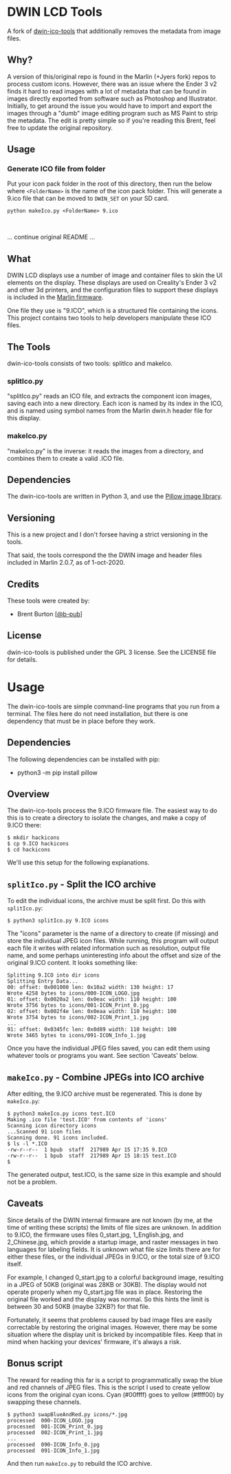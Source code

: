 # DWIN LCD Tools

A fork of [dwin-ico-tools](https://github.com/b-pub/dwin-ico-tools) that
additionally removes the metadata from image files.

## Why?

A version of this/original repo is found in the Marlin (+Jyers fork) repos to process custom icons. However, there was an issue where the Ender 3 v2 finds it hard to read images with a lot of metadata that can be found in images directly exported from software such as Photoshop and Illustrator.
Initially, to get around the issue you would have to import and export the images through a "dumb" image editing program such as MS Paint to strip the metadata. The edit is pretty simple so if you're reading this Brent, feel free to update the original repository.

## Usage

### Generate ICO file from folder

Put your icon pack folder in the root of this directory, then run the below where `<FolderName>` is the name of the icon pack folder. This will generate a 9.ico file that can be moved to `DWIN_SET` on your SD card.

```
python makeIco.py <FolderName> 9.ico
```

<br>

... continue original README ...

## What

DWIN LCD displays use a number of image and container files to
skin the UI elements on the display. These displays are used on
Creality's Ender 3 v2 and other 3d printers, and the
configuration files to support these displays is included in the
[Marlin firmware](https://github.com/MarlinFirmware/Marlin).

One file they use is "9.ICO", which is a structured file
containing the icons. This project contains two tools to help
developers manipulate these ICO files.

## The Tools

dwin-ico-tools consists of two tools: splitIco and makeIco.

### splitIco.py

"splitIco.py" reads an ICO file, and extracts the component icon
images, saving each into a new directory. Each icon is named by
its index in the ICO, and is named using symbol names from the
Marlin dwin.h header file for this display.

### makeIco.py

"makeIco.py" is the inverse: it reads the images from a
directory, and combines them to create a valid .ICO file.

## Dependencies

The dwin-ico-tools are written in Python 3, and use the
[Pillow image library](https://pillow.readthedocs.io/en/latest/index.html).

## Versioning

This is a new project and I don't forsee having a strict
versioning in the tools.

That said, the tools correspond the the DWIN image and
header files included in Marlin 2.0.7, as of 1-oct-2020.

## Credits

These tools were created by:

- Brent Burton [[@b-pub](https://github.com/b-pub)]

## License

dwin-ico-tools is published under the GPL 3 license. See
the LICENSE file for details.

# Usage

The dwin-ico-tools are simple command-line programs that
you run from a terminal. The files here do not need installation,
but there is one dependency that must be in place before they
work.

## Dependencies

The following dependencies can be installed with pip:

- python3 -m pip install pillow

## Overview

The dwin-ico-tools process the 9.ICO firmware file. The easiest
way to do this is to create a directory to isolate the changes,
and make a copy of 9.ICO there:

    $ mkdir hackicons
    $ cp 9.ICO hackicons
    $ cd hackicons

We'll use this setup for the following explanations.

## `splitIco.py` - Split the ICO archive

To edit the individual icons, the archive must be split first.
Do this with `splitIco.py`:

    $ python3 splitIco.py 9.ICO icons

The "icons" parameter is the name of a directory to create (if
missing) and store the individual JPEG icon files. While
running, this program will output each file it writes with
related information such as resolution, output file name, and
some perhaps uninteresting info about the offset and size of the
original 9.ICO content. It looks something like:

    Splitting 9.ICO into dir icons
    Splitting Entry Data...
    00: offset: 0x001000 len: 0x10a2 width: 130 height: 17
    Wrote 4258 bytes to icons/000-ICON_LOGO.jpg
    01: offset: 0x0020a2 len: 0x0eac width: 110 height: 100
    Wrote 3756 bytes to icons/001-ICON_Print_0.jpg
    02: offset: 0x002f4e len: 0x0eaa width: 110 height: 100
    Wrote 3754 bytes to icons/002-ICON_Print_1.jpg
    ...
    91: offset: 0x0345fc len: 0x0d89 width: 110 height: 100
    Wrote 3465 bytes to icons/091-ICON_Info_1.jpg

Once you have the individual JPEG files saved, you can edit
them using whatever tools or programs you want. See section 'Caveats'
below.

## `makeIco.py` - Combine JPEGs into ICO archive

After editing, the 9.ICO archive must be regenerated. This is done
by `makeIco.py`:

    $ python3 makeIco.py icons test.ICO
    Making .ico file 'test.ICO' from contents of 'icons'
    Scanning icon directory icons
    ...Scanned 91 icon files
    Scanning done. 91 icons included.
    $ ls -l *.ICO
    -rw-r--r--  1 bpub  staff  217989 Apr 15 17:35 9.ICO
    -rw-r--r--  1 bpub  staff  217989 Apr 15 18:15 test.ICO
    $

The generated output, test.ICO, is the same size in this example
and should not be a problem.

## Caveats

Since details of the DWIN internal firmware are not known (by me, at
the time of writing these scripts) the limits of file sizes are unknown.
In addition to 9.ICO, the firmware uses files 0_start.jpg, 1_English.jpg,
and 2_Chinese.jpg, which provide a startup image, and raster messages in two languages for labeling fields. It is unknown what file size limits
there are for either these files, or the individual JPEGs in 9.ICO, or the
total size of 9.ICO itself.

For example, I changed 0_start.jpg to a colorful background image, resulting
in a JPEG of 50KB (original was 28KB or 30KB). The display would not operate
properly when my 0_start.jpg file was in place. Restoring the original file
worked and the display was normal. So this hints the limit is between 30 and 50KB (maybe 32KB?) for that file.

Fortunately, it seems that problems caused by bad image files are
easily correctable by restoring the original images. However, there may be
some situation where the display unit is bricked by incompatible files.
Keep that in mind when hacking your devices' firmware, it's always a risk.

## Bonus script

The reward for reading this far is a script to programmatically swap
the blue and red channels of JPEG files. This is the script I used to
create yellow icons from the original cyan icons. Cyan (#00ffff) goes to
yellow (#ffff00) by swapping these channels.

    $ python3 swapBlueAndRed.py icons/*.jpg
    processed  000-ICON_LOGO.jpg
    processed  001-ICON_Print_0.jpg
    processed  002-ICON_Print_1.jpg
    ...
    processed  090-ICON_Info_0.jpg
    processed  091-ICON_Info_1.jpg

And then run `makeIco.py` to rebuild the ICO archive.

